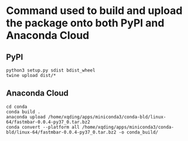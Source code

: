 # Command used to build and upload the package onto both PyPI and Anaconda Cloud

## PyPI
```
python3 setup.py sdist bdist_wheel
twine upload dist/*
```

## Anaconda Cloud
```
cd conda
conda build .
anaconda upload /home/xqding/apps/miniconda3/conda-bld/linux-64/fastmbar-0.0.4-py37_0.tar.bz2
conda convert --platform all /home/xqding/apps/miniconda3/conda-bld/linux-64/fastmbar-0.0.4-py37_0.tar.bz2 -o conda_build/
```
